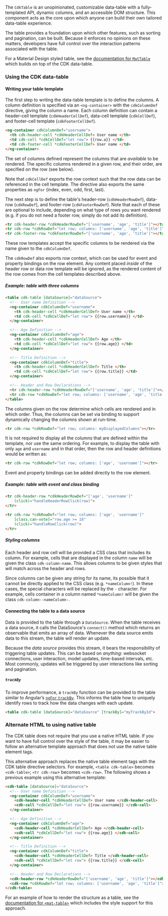 The `CdkTable` is an unopinionated, customizable data-table with a fully-templated API, dynamic
columns, and an accessible DOM structure. This component acts as the core upon which anyone can
build their own tailored data-table experience.

The table provides a foundation upon which other features, such as sorting and pagination, can be
built. Because it enforces no opinions on these matters, developers have full control over the
interaction patterns associated with the table.

For a Material Design styled table, see the
[documentation for `MatTable`](https://material.angular.io/components/table) which builds on
top of the CDK data-table.

<!-- example(cdk-table-basic) -->

### Using the CDK data-table

#### Writing your table template

The first step to writing the data-table template is to define the columns.
A column definition is specified via an `<ng-container>` with the `cdkColumnDef` directive, giving
the column a name. Each column definition can contain a header-cell template
(`cdkHeaderCellDef`), data-cell template (`cdkCellDef`), and footer-cell 
template (`cdkFooterCellDef`).

```html
<ng-container cdkColumnDef="username">
  <th cdk-header-cell *cdkHeaderCellDef> User name </th>
  <td cdk-cell *cdkCellDef="let row"> {{row.a}} </td>
  <td cdk-footer-cell *cdkFooterCellDef> User name </td>
</ng-container>
```

The set of columns defined represent the columns that are _available_ to be rendered. The specific
columns rendered in a given row, and their order, are specified on the row (see below).

Note that `cdkCellDef` exports the row context such that the row data can be referenced in the cell
template. The directive also exports the same properties as `ngFor` (index, even, odd, first,
last).

The next step is to define the table's header-row (`cdkHeaderRowDef`), data-row (`cdkRowDef`),
and footer-row (`cdkFooterRowDef`). Note that each of these are optional to include, depending on
what type of rows you want rendered (e.g. if you do not need a footer row, simply do not add
its definition).

```html
<tr cdk-header-row *cdkHeaderRowDef="['username', 'age', 'title']"></tr>
<tr cdk-row *cdkRowDef="let row; columns: ['username', 'age', 'title']"></tr>
<tr cdk-footer-row *cdkFooterRowDef="['username', 'age', 'title']"></tr>
```

These row templates accept the specific columns to be rendered via the name given to the
`cdkColumnDef`.

The `cdkRowDef` also exports row context, which can be used for event and property
bindings on the row element. Any content placed _inside_ of the header row or data row template
will be ignored, as the rendered content of the row comes from the cell templates described
above.

##### Example: table with three columns

```html
<table cdk-table [dataSource]="dataSource">
  <!-- User name Definition -->
  <ng-container cdkColumnDef="username">
    <th cdk-header-cell *cdkHeaderCellDef> User name </th>
    <td cdk-cell *cdkCellDef="let row"> {{row.username}} </td>
  </ng-container>

  <!-- Age Definition -->
  <ng-container cdkColumnDef="age">
    <th cdk-header-cell *cdkHeaderCellDef> Age </th>
    <td cdk-cell *cdkCellDef="let row"> {{row.age}} </td>
  </ng-container>

  <!-- Title Definition -->
  <ng-container cdkColumnDef="title">
    <th cdk-header-cell *cdkHeaderCellDef> Title </th>
    <td cdk-cell *cdkCellDef="let row"> {{row.title}} </td>
  </ng-container>

  <!-- Header and Row Declarations -->
  <tr cdk-header-row *cdkHeaderRowDef="['username', 'age', 'title']"></tr>
  <tr cdk-row *cdkRowDef="let row; columns: ['username', 'age', 'title']"></tr>
</table>
```

The columns given on the row determine which cells are rendered and in which order. Thus, the
columns can be set via binding to support dynamically changing the columns shown at run-time.

```html
<tr cdk-row *cdkRowDef="let row; columns: myDisplayedColumns"></tr>
```

It is not required to display all the columns that are defined within the template,
nor use the same ordering. For example, to display the table with only `age`
and `username` and in that order, then the row and header definitions would be written as:

```html
<tr cdk-row *cdkRowDef="let row; columns: ['age', 'username']"></tr>
```

Event and property bindings can be added directly to the row element.

##### Example: table with event and class binding
```html
<tr cdk-header-row *cdkHeaderRowDef="['age', 'username']"
    (click)="handleHeaderRowClick(row)">
</tr>

<tr cdk-row *cdkRowDef="let row; columns: ['age', 'username']"
    [class.can-vote]="row.age >= 18"
    (click)="handleRowClick(row)">
</tr>
```

##### Styling columns

Each header and row cell will be provided a CSS class that includes its column. For example,
cells that are displayed in the column `name` will be given the class `cdk-column-name`. This allows
columns to be given styles that will match across the header and rows.

Since columns can be given any string for its name, its possible that it cannot be directly applied
to the CSS class (e.g. `*nameColumn!`). In these cases, the special characters will be replaced by 
the `-` character. For example, cells container in a column named `*nameColumn!` will be given
the class `cdk-column--nameColumn-`.    

#### Connecting the table to a data source

Data is provided to the table through a `DataSource`. When the table receives a data source,
it calls the DataSource's `connect()` method which returns an observable that emits an array of data.
Whenever the data source emits data to this stream, the table will render an update.

Because the _data source_ provides this stream, it bears the responsibility of triggering table
updates. This can be based on _anything_: websocket connections, user interaction, model updates,
time-based intervals, etc. Most commonly, updates will be triggered by user interactions like
sorting and pagination.

##### `trackBy`

To improve performance, a `trackBy` function can be provided to the table similar to Angular’s
[`ngFor` `trackBy`](https://angular.io/api/common/NgForOf#change-propagation). This informs the
table how to uniquely identify rows to track how the data changes with each update.

```html
<table cdk-table [dataSource]="dataSource" [trackBy]="myTrackById">
```

### Alternate HTML to using native table

The CDK table does not require that you use a native HTML table. If you want to have full control
over the style of the table, it may be easier to follow an alternative template approach that does
not use the native table element tags.

This alternative approach replaces the native table element tags with the CDK table directive
selectors. For example, `<table cdk-table>` becomes `<cdk-table>`; `<tr cdk-row`> becomes 
`<cdk-row>`. The following shows a previous example using this alternative template:

```html
<cdk-table [dataSource]="dataSource">
  <!-- User name Definition -->
  <ng-container cdkColumnDef="username">
    <cdk-header-cell *cdkHeaderCellDef> User name </cdk-header-cell>
    <cdk-cell *cdkCellDef="let row"> {{row.username}} </cdk-cell>
  </ng-container>

  <!-- Age Definition -->
  <ng-container cdkColumnDef="age">
    <cdk-header-cell *cdkHeaderCellDef> Age </cdk-header-cell>
    <cdk-cell *cdkCellDef="let row"> {{row.age}} </cdk-cell>
  </ng-container>

  <!-- Title Definition -->
  <ng-container cdkColumnDef="title">
    <cdk-header-cell *cdkHeaderCellDef> Title </cdk-header-cell>
    <cdk-cell *cdkCellDef="let row"> {{row.title}} </cdk-cell>
  </ng-container>

  <!-- Header and Row Declarations -->
  <cdk-header-row *cdkHeaderRowDef="['username', 'age', 'title']"></cdk-header-row>
  <cdk-row *cdkRowDef="let row; columns: ['username', 'age', 'title']"></cdk-row>
</cdk-table>
```

For an example of how to render the structure as a table, see the
[documentation for `<mat-table>`](https://material.angular.io/components/table) which includes
the style support for this approach.
